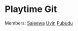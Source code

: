 # Playtime Git

Members:
[Sajeewa](https://github.com/Sajeewa-Dilshan)
[Uvin](https://github.com/uvin6667)
[Pubudu](https://github.com/pubudu20)
